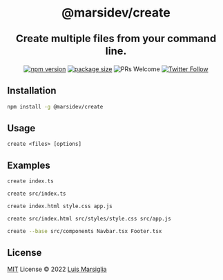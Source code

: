 <h1 align="center">
  <p align="center">@marsidev/create</p>
	<small>Create multiple files from your command line.</small>
</h1>

<p align="center">
	<a href="https://www.npmjs.com/package/@marsidev/create"><img src="https://img.shields.io/npm/v/@marsidev/create.svg?style=flat" alt="npm version"></a>
	<a href="https://packagephobia.com/result?p=@marsidev/create"><img src="https://packagephobia.com/badge?p=@marsidev/create" alt="package size" /></a>
  <img src="https://img.shields.io/badge/PRs-welcome-brightgreen.svg" alt="PRs Welcome">
	<a href="https://twitter.com/marsidev"><img src="https://img.shields.io/twitter/follow/marsidev.svg?style=social" alt="Twitter Follow" /></a>
</p>

## Installation
```bash
npm install -g @marsidev/create
```

## Usage
`create <files> [options]`

## Examples
```bash
create index.ts
```

```bash
create src/index.ts
```

```bash
create index.html style.css app.js
```

```bash
create src/index.html src/styles/style.css src/app.js
```

```bash
create --base src/components Navbar.tsx Footer.tsx
```

## License
[MIT](./LICENSE) License © 2022 [Luis Marsiglia](https://github.com/marsidev)
